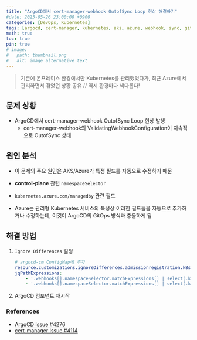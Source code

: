 ```yaml
---
title: "ArgoCD에서 cert-manager-webhook OutofSync Loop 현상 해결하기"
#date: 2025-05-26 23:00:00 +0900
categories: [DevOps, Kubernetes]
tags: [argocd, cert-manager, kubernetes, aks, azure, webhook, sync, gitops]
math: true
toc: true
pin: true
# image:
#   path: thumbnail.png
#   alt: image alternative text
---
```


> 기존에 온프레미스 환경에서만 Kubernetes를 관리했었다가, 최근 Azure에서 관리하면서 겪었던 상황 공유 // 역시 환경마다 색다롭다!

## 문제 상황
- ArgoCD에서 cert-manager-webhook OutofSync Loop 현상 발생 
    - cert-manager-webhook의 ValidatingWebhookConfiguration이 지속적으로 OutofSync 상태 

## 원인 분석
- 이 문제의 주요 원인은 AKS/Azure가 특정 필드를 자동으로 수정하기 때문

- **control-plane** 관련 `namespaceSelector`
- `kubernetes.azure.com/managedby` 관련 필드 
- Azure는 관리형 Kubernetes 서비스의 특성상 이러한 필드들을 자동으로 추가하거나 수정하는데, 이것이 ArgoCD의 GitOps 방식과 충돌하게 됨

## 해결 방법
1. `Ignore Differences` 설정
    ```yaml
    # argocd-cm ConfigMap에 추가
    resource.customizations.ignoreDifferences.admissionregistration.k8s.io_ValidatingWebhookConfiguration: |
    jqPathExpressions:
        - '.webhooks[].namespaceSelector.matchExpressions[] | select(.key == "control-plane")'
        - '.webhooks[].namespaceSelector.matchExpressions[] | select(.key == "kubernetes.azure.com/managedby")'
    ```

2. ArgoCD 컴포넌트 재시작



### References
- [ArgoCD Issue #4276](https://github.com/argoproj/argo-cd/issues/4276#issuecomment-907797060)
- [cert-manager Issue #4114](https://github.com/cert-manager/cert-manager/issues/4114#issuecomment-1008162907)
